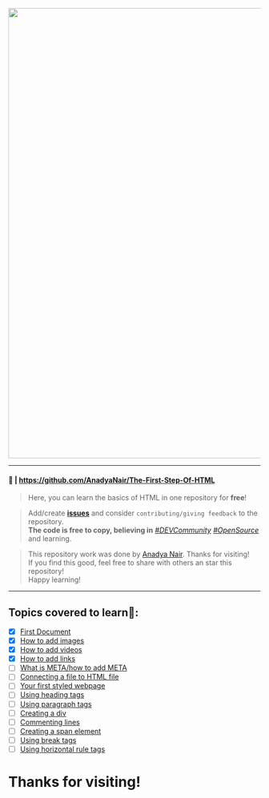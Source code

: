 <p align="center">
<img width="900" src="https://github.com/AnadyaNair/The-First-Step-Of-HTML/blob/43eb4393989c19f0357d919a1dd69b9e539fc7ed/assets/readme_cover.png"></img>
</p>
<hr>

#### 🔗 | https://github.com/AnadyaNair/The-First-Step-Of-HTML
> Here, you can learn the basics of HTML in one repository for **free**! <br>

> Add/create **[issues](https://github.com/AnadyaNair/The-First-Step-Of-HTML/issues)** and consider ``contributing/giving feedback`` to the repository. <br>
> **The code is free to copy, believing in** *[#DEVCommunity](https://twitter.com/search?q=%23DEVCommunity&src=typeahead_click) [#OpenSource](https://twitter.com/search?q=%23OpenSource&src=typeahead_click)* and learning.

> This repository work was done by [Anadya Nair](https://github.com/AnadyaNair). Thanks for visiting! <br>
> If you find this good, feel free to share with others an star this repository! <br>
> Happy learning!

<hr>

## Topics covered to learn🌟:
- [x] [First Document](https://github.com/AnadyaNair/The-First-Step-Of-HTML/blob/main/HTMLFirstSteps.html)
- [x] [How to add images](https://github.com/AnadyaNair/The-First-Step-Of-HTML/blob/main/HowToAddImages.html)
- [x] [How to add videos](https://github.com/AnadyaNair/The-First-Step-Of-HTML/blob/main/How_To_Add_Videos.html)
- [x] [How to add links](https://github.com/AnadyaNair/The-First-Step-Of-HTML/blob/main/How_To_Add_Links.html)
- [ ] [What is META/how to add META]()
- [ ] [Connecting a file to HTML file]()
- [ ] [Your first styled webpage]()
- [ ] [Using heading tags]()
- [ ] [Using paragraph tags]()
- [ ] [Creating a div]()
- [ ] [Commenting lines]()
- [ ] [Creating a span element]()
- [ ] [Using break tags]()
- [ ] [Using horizontal rule tags]()

# Thanks for visiting!
